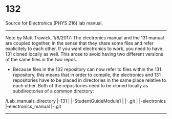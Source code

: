 # 132
Source for Electronics (PHYS 216) lab manual.

----
Note by Matt Trawick, 1/8/2017:
The electronics manual and the 131 manual are coupled together, in the sense that they share some files and refer explicitely to each other.  If you want electronics to work, you need to have 131 cloned locally as well. This arose to avoid having two different versions of the same files in the two repos.  

- Because files in the 132 repository can now refer to files within the 131 repository, this means that in order to compile, the electronics and 131 repositories have to be placed in directories in the same place relative to each other.  Both of the repositories need to be cloned locally as subdirectories of a common directory:

/Lab_manuals_directory
  |-131
  |   |-StudentGuideModule1
  |   |-.git
  |
  |-electronics
      |-electronics_manual
      |-.git
    

----
